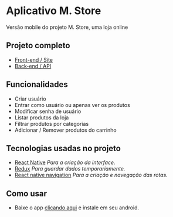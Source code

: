 
# Aplicativo M. Store

Versão mobile do projeto M. Store, uma loja online 

## Projeto completo

* [Front-end / Site](https://github.com/lucas-marquisio/m-store)
* [Back-end / API](https://github.com/lucas-marquisio/api-mstore)

## Funcionalidades
* Criar usuário
* Entrar como usuário ou apenas ver os produtos
* Modificar senha de usuário
* Listar produtos da loja
* Filtrar produtos por categorias
* Adicionar / Remover produtos do carrinho

## Tecnologias usadas no projeto

* [React Native](https://reactnative.dev/) _Para a criação da interface._
* [Redux](https://redux.js.org/) _Para guardar dados temporariamente._
* [React native navigation](https://reactnavigation.org/) _Para a criação e navegação das rotas._

## Como usar

* Baixe o app <a href="https://www.mediafire.com/file/6cxkl8o586n4lrr/mstore.apk/file" target="_blank">clicando aqui</a> e instale em seu android. 

